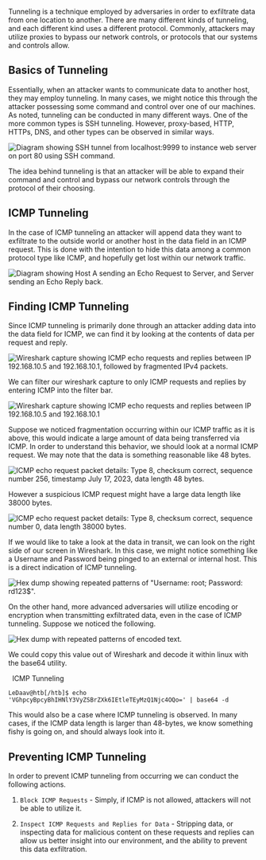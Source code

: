 
Tunneling is a technique employed by adversaries in order to exfiltrate data from one location to another. There are many different kinds of tunneling, and each different kind uses a different protocol. Commonly, attackers may utilize proxies to bypass our network controls, or protocols that our systems and controls allow.

## Basics of Tunneling

Essentially, when an attacker wants to communicate data to another host, they may employ tunneling. In many cases, we might notice this through the attacker possessing some command and control over one of our machines. As noted, tunneling can be conducted in many different ways. One of the more common types is SSH tunneling. However, proxy-based, HTTP, HTTPs, DNS, and other types can be observed in similar ways.

![Diagram showing SSH tunnel from localhost:9999 to instance web server on port 80 using SSH command.](https://academy.hackthebox.com/storage/modules/229/basic-tunnel-1.png)

The idea behind tunneling is that an attacker will be able to expand their command and control and bypass our network controls through the protocol of their choosing.

## ICMP Tunneling

In the case of ICMP tunneling an attacker will append data they want to exfiltrate to the outside world or another host in the data field in an ICMP request. This is done with the intention to hide this data among a common protocol type like ICMP, and hopefully get lost within our network traffic.

![Diagram showing Host A sending an Echo Request to Server, and Server sending an Echo Reply back.](https://academy.hackthebox.com/storage/modules/229/icmp_ping_example.jpg)

## Finding ICMP Tunneling

Since ICMP tunneling is primarily done through an attacker adding data into the data field for ICMP, we can find it by looking at the contents of data per request and reply.

![Wireshark capture showing ICMP echo requests and replies between IP 192.168.10.5 and 192.168.10.1, followed by fragmented IPv4 packets.](https://academy.hackthebox.com/storage/modules/229/1-ICMP-tunneling.png)

We can filter our wireshark capture to only ICMP requests and replies by entering ICMP into the filter bar.

![Wireshark capture showing ICMP echo requests and replies between IP 192.168.10.5 and 192.168.10.1](https://academy.hackthebox.com/storage/modules/229/2-ICMP-tunneling.png)

Suppose we noticed fragmentation occurring within our ICMP traffic as it is above, this would indicate a large amount of data being transferred via ICMP. In order to understand this behavior, we should look at a normal ICMP request. We may note that the data is something reasonable like 48 bytes.

![ICMP echo request packet details: Type 8, checksum correct, sequence number 256, timestamp July 17, 2023, data length 48 bytes.](https://academy.hackthebox.com/storage/modules/229/3-ICMP-tunneling.png)

However a suspicious ICMP request might have a large data length like 38000 bytes.

![ICMP echo request packet details: Type 8, checksum correct, sequence number 0, data length 38000 bytes.](https://academy.hackthebox.com/storage/modules/229/4-ICMP-tunneling.png)

If we would like to take a look at the data in transit, we can look on the right side of our screen in Wireshark. In this case, we might notice something like a Username and Password being pinged to an external or internal host. This is a direct indication of ICMP tunneling.

![Hex dump showing repeated patterns of "Username: root; Password: rd123$".](https://academy.hackthebox.com/storage/modules/229/5-ICMP-tunneling.png)

On the other hand, more advanced adversaries will utilize encoding or encryption when transmitting exfiltrated data, even in the case of ICMP tunneling. Suppose we noticed the following.

![Hex dump with repeated patterns of encoded text.](https://academy.hackthebox.com/storage/modules/229/6-ICMP-tunneling.png)

We could copy this value out of Wireshark and decode it within linux with the base64 utility.

  ICMP Tunneling

```shell-session
LeDaav@htb[/htb]$ echo 'VGhpcyBpcyBhIHNlY3VyZSBrZXk6IEtleTEyMzQ1Njc4OQo=' | base64 -d
```

This would also be a case where ICMP tunneling is observed. In many cases, if the ICMP data length is larger than 48-bytes, we know something fishy is going on, and should always look into it.

## Preventing ICMP Tunneling

In order to prevent ICMP tunneling from occurring we can conduct the following actions.

1. `Block ICMP Requests` - Simply, if ICMP is not allowed, attackers will not be able to utilize it.
    
2. `Inspect ICMP Requests and Replies for Data` - Stripping data, or inspecting data for malicious content on these requests and replies can allow us better insight into our environment, and the ability to prevent this data exfiltration.